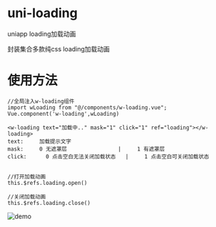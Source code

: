 # uni-loading
uniapp loading加载动画

封装集合多款纯css loading加载动画

# 使用方法

```
//全局注入w-loading组件
import wLoading from "@/components/w-loading.vue";
Vue.component('w-loading',wLoading)
```

```
<w-loading text="加载中.." mask="1" click="1" ref="loading"></w-loading>
text:     加载提示文字
mask:  	  0 无遮罩层                |     1 有遮罩层 						 
click:  	0 点击空白无法关闭加载状态   |     1 点击空白可关闭加载状态 


//打开加载动画
this.$refs.loading.open()

//关闭加载动画
this.$refs.loading.close()

```

![demo](https://raw.githubusercontent.com/wkiwi/uni-loading/master/demo.gif "demo")


